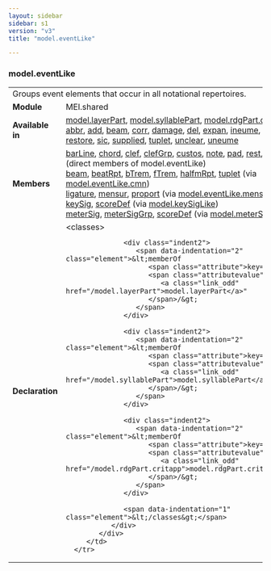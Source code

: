 ```yaml
---
layout: sidebar
sidebar: s1
version: "v3"
title: "model.eventLike"

---
```


<div class="classSpec model">
   <h3 id="model.eventLike">model.eventLike</h3>
   <table class="wovenodd">
      <tr>
         <td colspan="2" class="wovenodd-col2">Groups event elements that occur in all notational repertoires.</td>
      </tr>
      <tr>
         <td class="wovenodd-col1">
            <strong>Module</strong>
         </td>
         <td class="wovenodd-col2">MEI.shared</td>
      </tr>
      <tr>
         <td class="wovenodd-col1">
            <strong>Available in</strong>
         </td>
         <td class="wovenodd-col2">
            <div class="parent">
               <div>
                  <a class="link_odd_classSpec" href="/{{ page.version }}/model-classes/model.layerPart.html">model.layerPart</a>, 
                  <a class="link_odd_classSpec" href="/{{ page.version }}/model-classes/model.syllablePart.html">model.syllablePart</a>, 
                  <a class="link_odd_classSpec" href="/{{ page.version }}/model-classes/model.rdgPart.critapp.html">model.rdgPart.critapp</a>
               </div>
               <div>
                  <a class="link_odd_elementSpec" href="/{{ page.version }}/elements/abbr.html">abbr</a>, 
                  <a class="link_odd_elementSpec" href="/{{ page.version }}/elements/add.html">add</a>, 
                  <a class="link_odd_elementSpec" href="/{{ page.version }}/elements/beam.html">beam</a>, 
                  <a class="link_odd_elementSpec" href="/{{ page.version }}/elements/corr.html">corr</a>, 
                  <a class="link_odd_elementSpec" href="/{{ page.version }}/elements/damage.html">damage</a>, 
                  <a class="link_odd_elementSpec" href="/{{ page.version }}/elements/del.html">del</a>, 
                  <a class="link_odd_elementSpec" href="/{{ page.version }}/elements/expan.html">expan</a>, 
                  <a class="link_odd_elementSpec" href="/{{ page.version }}/elements/ineume.html">ineume</a>, 
                  <a class="link_odd_elementSpec" href="/{{ page.version }}/elements/orig.html">orig</a>, 
                  <a class="link_odd_elementSpec" href="/{{ page.version }}/elements/reg.html">reg</a>, 
                  <a class="link_odd_elementSpec" href="/{{ page.version }}/elements/restore.html">restore</a>, 
                  <a class="link_odd_elementSpec" href="/{{ page.version }}/elements/sic.html">sic</a>, 
                  <a class="link_odd_elementSpec" href="/{{ page.version }}/elements/supplied.html">supplied</a>, 
                  <a class="link_odd_elementSpec" href="/{{ page.version }}/elements/tuplet.html">tuplet</a>, 
                  <a class="link_odd_elementSpec" href="/{{ page.version }}/elements/unclear.html">unclear</a>, 
                  <a class="link_odd_elementSpec" href="/{{ page.version }}/elements/uneume.html">uneume</a>
               </div>
            </div>
         </td>
      </tr>
      <tr>
         <td class="wovenodd-col1">
            <strong>Members</strong>
         </td>
         <td class="wovenodd-col2">
            <div class="parent">
               <div>
                  <a class="link_odd_elementSpec" href="/{{ page.version }}/elements/barLine.html">barLine</a>, 
                  <a class="link_odd_elementSpec" href="/{{ page.version }}/elements/chord.html">chord</a>, 
                  <a class="link_odd_elementSpec" href="/{{ page.version }}/elements/clef.html">clef</a>, 
                  <a class="link_odd_elementSpec" href="/{{ page.version }}/elements/clefGrp.html">clefGrp</a>, 
                  <a class="link_odd_elementSpec" href="/{{ page.version }}/elements/custos.html">custos</a>, 
                  <a class="link_odd_elementSpec" href="/{{ page.version }}/elements/note.html">note</a>, 
                  <a class="link_odd_elementSpec" href="/{{ page.version }}/elements/pad.html">pad</a>, 
                  <a class="link_odd_elementSpec" href="/{{ page.version }}/elements/rest.html">rest</a>, 
                  <a class="link_odd_elementSpec" href="/{{ page.version }}/elements/space.html">space</a> (direct members of model.eventLike)
               </div>
               <div>
                  <a class="link_odd_elementSpec" href="/{{ page.version }}/model-classes/beam.html">beam</a>, 
                  <a class="link_odd_elementSpec" href="/{{ page.version }}/model-classes/beatRpt.html">beatRpt</a>, 
                  <a class="link_odd_elementSpec" href="/{{ page.version }}/model-classes/bTrem.html">bTrem</a>, 
                  <a class="link_odd_elementSpec" href="/{{ page.version }}/model-classes/fTrem.html">fTrem</a>, 
                  <a class="link_odd_elementSpec" href="/{{ page.version }}/model-classes/halfmRpt.html">halfmRpt</a>, 
                  <a class="link_odd_elementSpec" href="/{{ page.version }}/model-classes/tuplet.html">tuplet</a>
                  <span> (via 
                     <a class="link_odd_classSpec" href="/{{ page.version }}/model-classes/model.eventLike.cmn.html">model.eventLike.cmn</a>)
                  </span>
               </div>
               <div>
                  <a class="link_odd_elementSpec" href="/{{ page.version }}/model-classes/ligature.html">ligature</a>, 
                  <a class="link_odd_elementSpec" href="/{{ page.version }}/model-classes/mensur.html">mensur</a>, 
                  <a class="link_odd_elementSpec" href="/{{ page.version }}/model-classes/proport.html">proport</a>
                  <span> (via 
                     <a class="link_odd_classSpec" href="/{{ page.version }}/model-classes/model.eventLike.mensural.html">model.eventLike.mensural</a>)
                  </span>
               </div>
               <div>
                  <a class="link_odd_elementSpec" href="/{{ page.version }}/model-classes/keySig.html">keySig</a>, 
                  <a class="link_odd_elementSpec" href="/{{ page.version }}/model-classes/scoreDef.html">scoreDef</a>
                  <span> (via 
                     <a class="link_odd_classSpec" href="/{{ page.version }}/model-classes/model.keySigLike.html">model.keySigLike</a>)
                  </span>
               </div>
               <div>
                  <a class="link_odd_elementSpec" href="/{{ page.version }}/model-classes/meterSig.html">meterSig</a>, 
                  <a class="link_odd_elementSpec" href="/{{ page.version }}/model-classes/meterSigGrp.html">meterSigGrp</a>, 
                  <a class="link_odd_elementSpec" href="/{{ page.version }}/model-classes/scoreDef.html">scoreDef</a>
                  <span> (via 
                     <a class="link_odd_classSpec" href="/{{ page.version }}/model-classes/model.meterSigLike.html">model.meterSigLike</a>)
                  </span>
               </div>
            </div>
         </td>
      </tr>
      <tr>
         <td class="wovenodd-col1">
            <strong>Declaration</strong>
         </td>
         <td class="wovenodd-col2">
            <div xml:space="preserve" class="pre">
               <div class="indent1">
                  <span data-indentation="1" class="element">&lt;classes&gt;</span>
                  
                  <div class="indent2">
                     <span data-indentation="2" class="element">&lt;memberOf 
                        <span class="attribute">key=</span>
                        <span class="attributevalue">"
                           <a class="link_odd" href="/model.layerPart">model.layerPart</a>"
                        </span>/&gt;
                     </span>
                  </div>
                  
                  <div class="indent2">
                     <span data-indentation="2" class="element">&lt;memberOf 
                        <span class="attribute">key=</span>
                        <span class="attributevalue">"
                           <a class="link_odd" href="/model.syllablePart">model.syllablePart</a>"
                        </span>/&gt;
                     </span>
                  </div>
                  
                  <div class="indent2">
                     <span data-indentation="2" class="element">&lt;memberOf 
                        <span class="attribute">key=</span>
                        <span class="attributevalue">"
                           <a class="link_odd" href="/model.rdgPart.critapp">model.rdgPart.critapp</a>"
                        </span>/&gt;
                     </span>
                  </div>
                  
                  <span data-indentation="1" class="element">&lt;/classes&gt;</span>
               </div>
            </div>
         </td>
      </tr>
   </table>
</div>